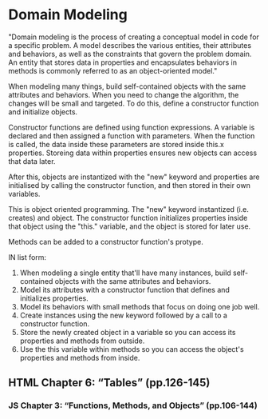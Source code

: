 # Domain Modeling
"Domain modeling is the process of creating a conceptual model in code for a specific problem. A model describes the various entities, their attributes and behaviors, as well as the constraints that govern the problem domain. An entity that stores data in properties and encapsulates behaviors in methods is commonly referred to as an object-oriented model."

When modeling many things, build self-contained objects with the same attributes and behaviors. When you need to change the algorithm, the changes will be small and targeted.  To do this, define a constructor function and initialize objects.

Constructor functions are defined using function expressions.  A variable is declared and then assigned a function with parameters.  When the function is called, the data inside these parameters are stored inside this.x properties.  Storeing data within properties ensures new objects can access that data later.

After this, objects are instantized with the "new" keyword and properties are initialised by calling the constructor function, and then stored in their own variables.  

This is object oriented programming.  The "new" keyword instantized (i.e. creates) and object.  The constructor function initializes properties inside that object using the "this." variable, and the object is stored for later use.

Methods can be added to a constructor function's protype.  

IN list form:
1. When modeling a single entity that'll have many instances, build self-contained objects with the same attributes and behaviors.
2. Model its attributes with a constructor function that defines and initializes properties.
3. Model its behaviors with small methods that focus on doing one job well.
4. Create instances using the new keyword followed by a call to a constructor function.
5. Store the newly created object in a variable so you can access its properties and methods from outside.
6. Use the this variable within methods so you can access the object's properties and methods from inside.

## HTML Chapter 6: “Tables” (pp.126-145)

### JS Chapter 3: “Functions, Methods, and Objects” (pp.106-144)

